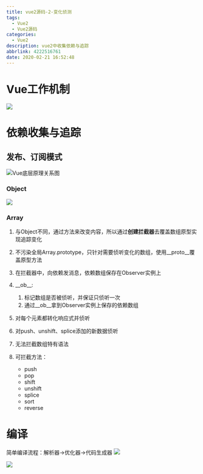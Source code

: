 ```yaml
---
title: vue2源码-2-变化侦测
tags:
  - Vue2
  - Vue2源码
categories:
  - Vue2
description: vue2中收集依赖与追踪
abbrlink: 4222516761
date: 2020-02-21 16:52:48
---
```

# Vue工作机制
![](http://img.chensenran.top/1582276323672.png)
# 依赖收集与追踪
## 发布、订阅模式
![Vue底层原理关系图](http://img.chensenran.top/1582276549906.png)
### Object
![](http://img.chensenran.top/1582276474688.png)
### Array
1. 与Object不同，通过方法来改变内容，所以通过**创建拦截器**去覆盖数组原型实现追踪变化
2. 不污染全局Array.prototype，只针对需要侦听变化的数组，使用__proto__覆盖原型方法
3. 在拦截器中，向依赖发消息，依赖数组保存在Observer实例上
4. \_\_ob__:
    1. 标记数组是否被侦听，并保证只侦听一次
    2. 通过\_\_ob__拿到Observer实例上保存的依赖数组
    
5. 对每个元素都转化响应式并侦听
6. 对push、unshift、splice添加的新数据侦听
7. 无法拦截数组特有语法
8. 可拦截方法：
    * push
    * pop
    * shift
    * unshift
    * splice
    * sort
    * reverse
    
# 编译
简单编译流程：解析器->优化器->代码生成器
![](http://img.chensenran.top/1582277331516.png)

![](http://img.chensenran.top/1582277240344.png)
